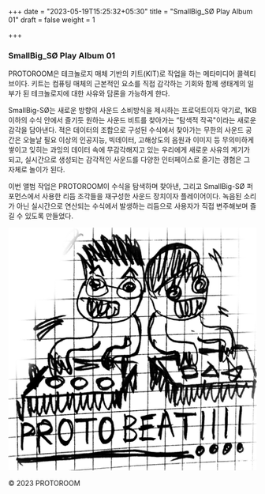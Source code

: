 +++
date = "2023-05-19T15:25:32+05:30"
title = "SmallBig_SØ Play Album 01"
draft = false
weight = 1

+++

### SmallBig_SØ Play Album 01

PROTOROOM은 테크놀로지 매체 기반의 키트(KIT)로 작업을 하는 메타미디어 콜렉티브이다. 키트는 컴퓨팅 매체의 근본적인 요소를 직접 감각하는 기회와 함께 생태계의 일부가 된 테크놀로지에 대한 사유와 담론을 가능하게 한다.

SmallBig-SØ는 새로운 방향의 사운드 소비방식을 제시하는 프로덕트이자 악기로, 1KB 이하의 수식 안에서 즐기듯 원하는 사운드 비트를 찾아가는 “탐색적 작곡"이라는 새로운 감각을 담아낸다. 적은 데이터의 조합으로 구성된 수식에서 찾아가는 무한의 사운드 공간은 오늘날 필요 이상의 인공지능, 빅데이터, 고해상도의 음원과 이미지 등 무의미하게 쌓이고 잊히는 과잉의 데이터 속에 무감각해지고 있는 우리에게 새로운 사유의 계기가 되고, 실시간으로 생성되는 감각적인 사운드를 다양한 인터페이스로 즐기는 경험은 그 자체로 놀이가 된다.

이번 앨범 작업은 PROTOROOM이 수식을 탐색하며 찾아낸, 그리고 SmallBig-SØ 퍼포먼스에서 사용한 리듬 조각들을 재구성한 사운드 장치이자 플레이어이다. 녹음된 소리가 아닌 실시간으로 연산되는 수식에서 발생하는 리듬으로 사용자가 직접 변주해보며 즐길 수 있도록 만들었다.

![First Sketch](./2019-09-11BTBT.jpg)



© 2023 PROTOROOM
